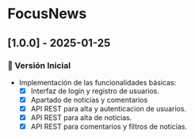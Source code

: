 # FocusNews

## [1.0.0] - 2025-01-25
### 🎉 Versión Inicial
- Implementación de las funcionalidades básicas:
  - [x] Interfaz de login y registro de usuarios.
  - [x] Apartado de noticias y comentarios
  - [x] API REST para alta y autenticacion de usuarios.
  - [X] API REST para alta de noticias.
  - [X] API REST para comentarios y filtros de noticias.